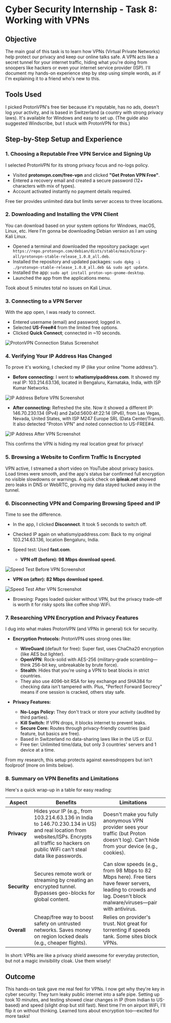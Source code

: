 # Cyber Security Internship - Task 8: Working with VPNs

## Objective
The main goal of this task is to learn how VPNs (Virtual Private Networks) help protect our privacy and keep our online talks safe. A VPN acts like a secret tunnel for your internet traffic, hiding what you're doing from snoopers like hackers or even your internet service provider (ISP). I'll document my hands-on experience step by step using simple words, as if I'm explaining it to a friend who's new to this.

## Tools Used
I picked ProtonVPN's free tier because it's reputable, has no ads, doesn't log your activity, and is based in Switzerland (a country with strong privacy laws). It's available for Windows and easy to set up. (The guide also suggested Windscribe, but I stuck with ProtonVPN for this.)

## Step-by-Step Setup and Experience

### 1. Choosing a Reputable Free VPN Service and Signing Up
I selected ProtonVPN for its strong privacy focus and no-logs policy.

- Visited **protonvpn.com/free-vpn** and clicked **"Get Proton VPN Free"**.
- Entered a recovery email and created a secure password (12+ characters with mix of types).
- Account activated instantly no payment details required.

Free tier provides unlimited data but limits server access to three locations.

### 2. Downloading and Installing the VPN Client
You can download based on your system options for Windows, macOS, Linux, etc. Here I'm gonna be downloading Debian version as I am using Kali Linux.

- Opened a terminal and downloaded the repository package: `wget https://repo.protonvpn.com/debian/dists/stable/main/binary-all/protonvpn-stable-release_1.0.8_all.deb`.
- Installed the repository and updated packages: `sudo dpkg -i ./protonvpn-stable-release_1.0.8_all.deb && sudo apt update`.
- Installed the app: `sudo apt install proton-vpn-gnome-desktop`.
- Launched the app from the applications menu.

Took about 5 minutes total no issues on Kali Linux.

### 3. Connecting to a VPN Server
With the app open, I was ready to connect.

- Entered username (email) and password; logged in.
- Selected **US-Free#4** from the limited free options.
- Clicked **Quick Connect**; connected in ~10 seconds.

![ProtonVPN Connection Status Screenshot](assets/connect-vpn.png)

### 4. Verifying Your IP Address Has Changed
To prove it's working, I checked my IP (like your online "home address").

- **Before connecting:** I went to **whatismyipaddress.com**. It showed my real IP: 103.214.63.136, located in Bengaluru, Karnataka, India, with ISP Kumar Networks.
  
![IP Address Before VPN Screenshot](assets/beforeip.png)

- **After connecting:** Refreshed the site. Now it showed a different IP: 146.70.230.134 (IPv4) and 2a0d:5600:4f:22:14 (IPv6), from Las Vegas, Nevada, United States, with ISP M247 Europe SRL (Data Center/Transit). It also detected "Proton VPN" and noted connection to US-FREE#4.

![IP Address After VPN Screenshot](assets/afterip.png)

This confirms the VPN is hiding my real location great for privacy!

### 5. Browsing a Website to Confirm Traffic Is Encrypted
VPN active, I streamed a short video on YouTube about privacy basics. Load times were smooth, and the app's status bar confirmed full encryption no visible slowdowns or warnings. A quick check on **ipleak.net** showed zero leaks in DNS or WebRTC, proving my data stayed tucked away in the tunnel.

### 6. Disconnecting VPN and Comparing Browsing Speed and IP
Time to see the difference.

- In the app, I clicked **Disconnect**. It took 5 seconds to switch off.
- Checked IP again on whatismyipaddress.com: Back to my original 103.214.63.136, location Bengaluru, India.
- Speed test: Used **fast.com**.
  
  - **VPN off (before): 98 Mbps download speed.**
    
![Speed Test Before VPN Screenshot](assets/before-speed.png)
    
  - **VPN on (after): 82 Mbps download speed.**
    
![Speed Test After VPN Screenshot](assets/after-speed.png)
    
- Browsing: Pages loaded quicker without VPN, but the privacy trade-off is worth it for risky spots like coffee shop WiFi.

### 7. Researching VPN Encryption and Privacy Features
I dug into what makes ProtonVPN (and VPNs in general) tick for security.

- **Encryption Protocols:** ProtonVPN uses strong ones like:
  - **WireGuard** (default for free): Super fast, uses ChaCha20 encryption (like AES but lighter).
  - **OpenVPN**: Rock-solid with AES-256 (military-grade scrambling—think 256-bit key, unbreakable by brute force).
  - **Stealth**: Hides that you're using a VPN to beat blocks in strict countries.
  - They also use 4096-bit RSA for key exchange and SHA384 for checking data isn't tampered with. Plus, "Perfect Forward Secrecy" means if one session is cracked, others stay safe.

- **Privacy Features:**
  - **No-Logs Policy:** They don't track or store your activity (audited by third parties).
  - **Kill Switch:** If VPN drops, it blocks internet to prevent leaks.
  - **Secure Core:** Routes through privacy-friendly countries (paid feature, but basics are free).
  - Based in Switzerland no data-sharing laws like in the US or EU.
  - Free tier: Unlimited time/data, but only 3 countries' servers and 1 device at a time.

From my research, this setup protects against eavesdroppers but isn't foolproof (more on limits below).

### 8. Summary on VPN Benefits and Limitations
Here's a quick wrap-up in a table for easy reading:

| Aspect       | Benefits                                                                 | Limitations                                                              |
|--------------|--------------------------------------------------------------------------|--------------------------------------------------------------------------|
| **Privacy** | Hides your IP (e.g., from 103.214.63.136 in India to 146.70.230.134 in US) and real location from websites/ISPs. Encrypts all traffic so hackers on public WiFi can't steal data like passwords. | Doesn't make you fully anonymous VPN provider sees your traffic (but Proton doesn't log). Can't hide from your device (e.g., cookies). |
| **Security**| Secures remote work or streaming by creating an encrypted tunnel. Bypasses geo-blocks for global content. | Can slow speeds (e.g., from 98 Mbps to 82 Mbps here). Free tiers have fewer servers, leading to crowds and lag. Doesn't block malware/viruses—pair with antivirus. |
| **Overall** | Cheap/free way to boost safety on untrusted networks. Saves money on region locked deals (e.g., cheaper flights). | Relies on provider's trust. Not great for torrenting if speeds tank. Some sites block VPNs. |

In short: VPNs are like a privacy shield awesome for everyday protection, but not a magic invisibility cloak. Use them wisely!

## Outcome
This hands-on task gave me real feel for VPNs. I now get why they're key in cyber security: They turn leaky public internet into a safe pipe. Setting up took 10 minutes, and testing showed clear changes in IP (from Indian to US-based) and speed (slight drop but still fast). Next time I'm on airport WiFi, I'll flip it on without thinking. Learned tons about encryption too—excited for more tasks!
